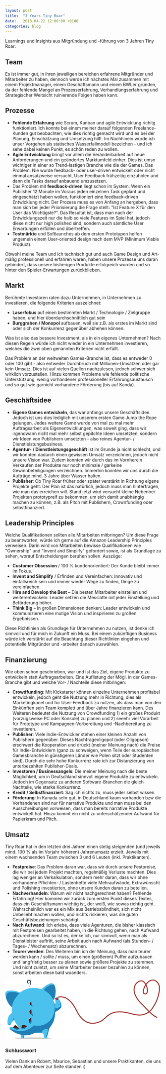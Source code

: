 ```yaml
---
layout: post
title:  "3 Years Tiny Roar"
date:   2018-04-22 12:00:00 +0100
categories: blog
---
```


Learnings und Insights aus Mitgründung und -führung von 3 Jahren Tiny Roar:

## Team

Es ist immer gut, in ihren jeweiligen bereichen erfahrene Mitgründer und Mitarbeiter zu haben, dennoch werde ich nächstes Mal zusammen mit einem Projektmanager, einem Geschäftsmann und einem BWLer gründen, da der fehlende Mangel an Prozesserfahrung, Verhandlungserfahrung und Strategischer Weitsicht ruinierende Folgen haben kann.

## Prozesse

* **Fehlende Erfahrung** wie Scrum, Kanban und agile Entwicklung richitg funktioniert. Ich konnte bei einem meiner darauf folgenden Freelance-Kunden gut beobachten, wie dies richtig gemacht wird und es bei der Planung, Einschätzung und Umsetzung hilft. Im Nachhinein würde ich unser Vorgehen als statisches Wasserfallmodell bezeichen - und ich sehe dabei keinen Punkt, es schön reden zu wollen.
* **Agile Entwicklung** bringt vor allem die Veränderbarkeit auf neue Anforderungen und ein geändertes Marktumfeld einher. Dies ist umso wichtiger in einer so Trend-lastigen Branche wie die der Games. Das Problem: Nie wurde feedback- oder user-driven entwickelt oder nicht einmal ansatzweise versucht, User Feedback frühzeitig einzuholen und dann die Tasks darauf anbauend umzusetzen.
* Das Problem mit **feedback-driven** liegt schon im System. Wenn ein Publisher 12 Monate im Voraus jeden einzelnen Task geplant und eingeschätzt haben wollen, funktioniert eine feedback-driven Entwicklung nicht. Der Prozess muss es von Anfang an hergeben, dass man sich bei jeder Priorisierung die Frage stellt: "Ist Feature X für den User das Wichtigste?". Das Resultat ist, dass man nach der Entwicklungszeit nur die halb so viele Features im Spiel hat, jedoch diese nicht nur high polished sind, sondern auch sämtliche User Erwartungen erfüllen und übertreffen.
* **Testmärkte** und Softlaunches ab dem ersten Prototypen helfen ungemein einem User-oriented design nach dem MVP (Minimum Viable Product).

Obwohl meine Team und ich technisch gut und auch Game Design und Art-mäßg professionell und erfahren waren, haben unsere Prozesse uns daran gehindert, dass unsere bisherigen Produkte erfolgreich wurden und so hinter den Spieler-Erwartungen zurückblieben.

## Markt

Berühmte Investoren raten dazu Unternehmen, in Unternehmen zu investieren, die folgende Kriterien auszeichnet:
* **Laserfokus** auf einen bestimmten Markt / Technologie / Zielgruppe haben, und hier überdurchschnittlich gut sein
* **Burggraben / Monopol** aufbauen, weil sie z.B. als erstes im Markt sind oder sich der Konkurrenz gegenüber abhehen können.

Was ist also das bessere Investment, als in ein eigenes Unternehmen? Nach diesen Regeln würde ich nicht wieder in ein Unternehmen investieren, welches die zwei oben genannten Kriterien nicht erfüllt.

Das Problem an der weltweiten Games-Branche ist, dass es entweder 0 oder 100 gibt - also entweder Durchbruch mit Millionen-Umsätzen oder gar kein Umsatz. Dies ist auf vielen Quellen nachzulesen, jedoch schwer sich wirklich vorzustellen. Hinzu kommen Probleme wie fehlende politische Unterstützung, wenig vorhandener professioneller Erfahrungsaustausch und so gut wie garnicht vorhandene Förderung (bis auf Kanda).

## Geschäftsidee

* **Eigene Games entwickeln**, das war anfangs unsere Geschäftsidee. Jedoch ist uns dies lediglich mit unserem ersten Game Jump the Rope gelungen. Jedes weitere Game wurde von mal zu mal mehr Auftragsarbeit als Eigenentwicklungen, was soweit ging, dass wir irgendwann nicht mal mehr selbst gepitchte Ideen umsetzten, sondern wir Ideen von Publishern umsetzten - also reines Agentur- / Dienstleistungsbusiness.
* **Agentur- / Dienstleistungsgeschäft** ist im Grunde ja nicht schlecht, und wir konnten dadurch einen gewissen Umsatz verzeichnen, jedoch nicht unsere Vision war. Zudem konnten wir durch das im Vornherein Verkaufen der Produkte nur noch minimale / garkeine Gewinnbeteiligungen verzeichnen. Immerhin konnten wir uns durch die Aufträge mind. 3 Jahre über Wasser halten.
* **Publisher**: Ob Tiny Roar früher oder später verstärkt in Richtung eigene Projekte geht: Der Plan ist das natürlich, jedoch muss man hinterfragen, wie man das erreichen will. Stand jetzt wird versucht kleine Nebenbei-Projekten prototypreif zu bekommen, um sich damit unabhängig machen zu können, z.B. als Pitch mit Publishern, Crownfunding oder selbstfinanziert.

## Leadership Principles

Welche Qualifikationen sollten alle Mitarbeiten mitbringen? Um diese Frage zu beantworten, würde ich gerne auf die Amazon Leadership Principles verweisen. Darin wird von Mitarbeiten bewisse Qualifikationen wie "Ownership" und "Invent and Simplify" gefordert sowie, ist als Grundlage zu sehen, worauf Entscheidungen beruhen sollen. Auszüge:

* **Customer Obsession** / 100 % kundenorientiert: Der Kunde bleibt immer im Fokus.
* **Invent and Simplify** / Erfinden und Vereinfachen: Innovativ und einfallsreich sein und immer wieder Wege zu finden, Dinge zu vereinfachen.
* **Hire and Develop the Best** – Die besten Mitarbeiter einstellen und weiterentwickeln: Leader setzen die Messlatte mit jeder Einstellung und Beförderung höher.
* **Think Big** – In großen Dimensionen denken: Leader entwickeln und kommunizieren eine mutige Vision und inspirieren zu großen Ergebnissen.

Diese Richtlinien als Grundlage für Unternehmen zu nutzen, ist denke ich sinnvoll und für mich in Zukunft ein Muss. Bei einem zukünftigen Business würde ich verstärkt auf die Beachtung dieser Richtlinien eingehen und potentielle Mitgründer und -arbeiter danach auswählen.

## Finanzierung

Wie oben schon geschrieben, war und ist das Ziel, eigene Produkte zu entwickeln statt Auftragsarbeiten. Eine Auflistung der Mögl. in der Games-Branche gibt und welche Vor- / Nachteile diese mitbringen:

* **Crowdfunding**: Mit Kickstarter können einzelne Unternehmen profitabel entwickeln, jedoch geht die Nutzung mehr in Richtung, dies als Marketingkanel und für User-Feedback zu nutzen, als dass man von den Einkünften sein Team komplett und über Jahre finanzieren kann. Des Weiteren bedeutet die Nutzung von Crowdfunding 1) ein großes Produkt (vorzugsweise PC oder Konsole) zu planen und 2) seeehr viel Vorarbeit für Prototype und Kampagnen-Vorbereitung und -Nachbereitung zu investieren.
* **Publisher**: Viele Indie-Entwickler stehen einer kleinen Anzahl von Publishern gegenüber. Dieses Nachfrageoligopol (oder Oligopson) erschwert die Kooperation und drückt (meiner Meinung nach) die Preise für Indie-Entwicklern (ganz zu schweigen, wenn Teile der europäischen Gamesbranche in günstigeren Länder wie Polen sitzt oder Studenten sind). Durch die sehr hohe Konkurrenz rate ich zur Distanzierung von unterbezahlten Publisher-Deals.
* **Investoren / Businessangels**: Die meiner Meinung nach die beste Möglichkeit, um in Deutschland sinnvoll eigene Produkte zu entwickeln. Jedoch im Gegensatz zu anderen Software-Branchen die gleich Nachteile, wie starke Konkurrenz.
* **Kredit / Selbstfinanziert**: Sag ich nichts zu, muss jeder selbst wissen.
* **Förderung**: In Kanada sehr gut, in Deutschland kaum vorhanden bzw die Vorhandenen sind nur für narrative Produkte und man muss bei den Ausschreibungen vorweisen, dass man bereits narrative Produkte entwickelt hat. Hinzu kommt ein nicht zu unterschätzender Aufwand für Papierkram und Pitch.

## Umsatz

Tiny Roar hat in den letzten drei Jahren einen stetig steigenden (und jeweils mind. 100 % als im Vorjahr höheren) Jahrenumsatz erzielt. Jeweils mit einem wachsenden Team zwischen 3 und 6 Leuten (inkl. Praktikanten).

* **Festpreise**: Das Problem daran war, dass wir durch unsere Festpreise, die wir bei jedem Projekt machten, regelmäßig Verluste machten. Dies lag weniger an Verkalkulation, sondern mehr daran, dass wir ohne vorhandene Pflichten- / Lastenhefte viele Mehraufwände, Extrawünscht und Polishing investierten, ohne unsere Kunden daran zu beteilen.
* **Nachverhandeln**: Warum wir nicht nachgerechnet haben? Fehlende Erfahrung! Hier kommen wir zurück zum ersten Punkt dieses Textes, dass ein Geschäftsmann wichtig ist, der weiß, wie sowas richtig geht. Wahrscheinlich war es ein Mix aus Betriebsblindheit, sich nicht Unbeliebt machen wollen, und nichts riskieren, was die guten Geschäftsbeziehungen schädigt.
* **Nach Aufwand**: Ich erlebe, dass viele Agenturen, die bisher klassisch mit Festpreisen gearbeitet haben, in die Richtung gehen, nach Aufwand abzurechnen. Und so ist es, denke ich, nur sinnvoll, wenn man als Dienstleister auftritt, seine Arbeit auch nach Aufwand (als Stunden- / Tages- / Wochensatz) abzurechnen.
* **Teurer werden**: Des Weiteren bin ich der Meinung, dass man teurer werden kann / sollte / muss, um einen (größeren) Puffer aufzubauen und langfristig besser zu planen sowie größere Projekte zu stemmen. Und nicht zuletzt, um seine Mitarbeiter besser bezahlen zu können, sonst arbeiten diese bald woanders.

![Tiny Roar](/images/tinydrawing.png)


### Schlusswort
Vielen Dank an Robert, Maurice, Sebastian und unsere Praktikanten, die uns auf dem Abenteuer zur Seite standen :)
